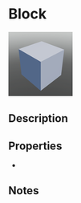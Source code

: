 # Block

![Block](../Cropped_Blocks/Building_Blocks/Block.png)

## Description
<!-- Write a description for this block -->

## Properties
- <!-- List block properties here -->

## Notes
<!-- Any extra notes -->
